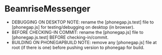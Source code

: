 BeamriseMessenger
=================
- DEBUGGING ON DESKTOP NOTE: rename the [phonegap.js.test] file to [phonegap.js] for testing/debugging on desktop (in browser).
- BEFORE CHECKING-IN COMMIT: rename the [phonegap.js] file to [phonegap.js.test] BEFORE checking-in/commit.
- BUILDING ON PHONEGAPBUILD NOTE: remove any [phonegap.js] file at root (if there is one) before pushing version to phonegap for build.
